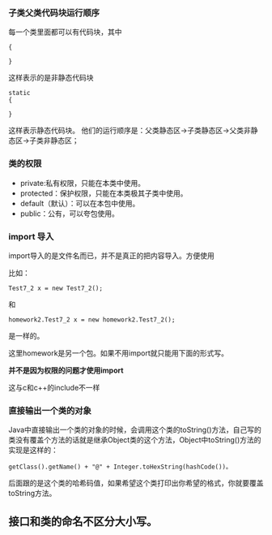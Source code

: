 ### 子类父类代码块运行顺序
每一个类里面都可以有代码块，其中
```
{
    
}
```
这样表示的是非静态代码块
```
static
{
    
}
```
这样表示静态代码块。
他们的运行顺序是：父类静态区->子类静态区->父类非静态区->子类非静态区；

### 类的权限
- private:私有权限，只能在本类中使用。
- protected：保护权限，只能在本类极其子类中使用。
- default（默认）：可以在本包中使用。
- public：公有，可以夸包使用。

### import 导入
import导入的是文件名而已，并不是真正的把内容导入。方便使用

比如：
```
Test7_2 x = new Test7_2();
```
和
```
homework2.Test7_2 x = new homework2.Test7_2();
```
是一样的。

这里homework是另一个包。如果不用import就只能用下面的形式写。

**并不是因为权限的问题才使用import**

这与c和c++的include不一样
### 直接输出一个类的对象
Java中直接输出一个类的对象的时候，会调用这个类的toString()方法，自己写的类没有覆盖个方法的话就是继承Object类的这个方法，Object中toString()方法的实现是这样的：
```
getClass().getName() + "@" + Integer.toHexString(hashCode())。
```
后面跟的是这个类的哈希码值，如果希望这个类打印出你希望的格式，你就要覆盖toString方法。
## 接口和类的命名不区分大小写。